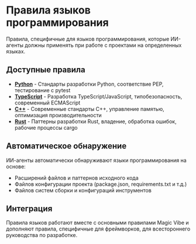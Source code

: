 # Правила языков программирования

Правила, специфичные для языков программирования, которые ИИ-агенты должны применять при работе с проектами на определенных языках.

## Доступные правила

- **[Python](python.md)** - Стандарты разработки Python, соответствие PEP, тестирование с pytest
- **[TypeScript](typescript.md)** - Разработка TypeScript/JavaScript, типобезопасность, современный ECMAScript
- **[C++](cpp.md)** - Современные стандарты C++, управление памятью, оптимизация производительности
- **[Rust](rust.md)** - Паттерны разработки Rust, владение, обработка ошибок, рабочие процессы cargo

## Автоматическое обнаружение

ИИ-агенты автоматически обнаруживают языки программирования на основе:
- Расширений файлов и паттернов исходного кода
- Файлов конфигурации проекта (package.json, requirements.txt и т.д.)
- Файлов систем сборки и конфигураций инструментов

## Интеграция

Правила языков работают вместе с основными правилами Magic Vibe и дополняют правила, специфичные для фреймворков, для всестороннего руководства по разработке.